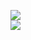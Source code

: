 [![](https://img.shields.io/badge/Made%20With-Github%20Spray-lightgrey.svg?style=for-the-badge&logo=github)](https://github.com/Annihil/github-spray#18412)  
[![](https://i.imgur.com/2DrTn0Z.gif)](https://github.com/Annihil/github-spray)